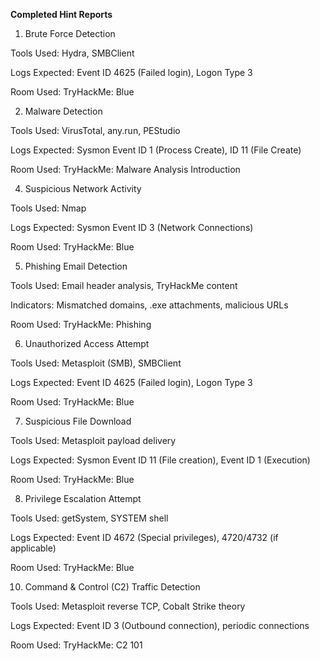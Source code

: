 **Completed Hint Reports**

1. Brute Force Detection

Tools Used: Hydra, SMBClient

Logs Expected: Event ID 4625 (Failed login), Logon Type 3

Room Used: TryHackMe: Blue

2. Malware Detection

Tools Used: VirusTotal, any.run, PEStudio

Logs Expected: Sysmon Event ID 1 (Process Create), ID 11 (File Create)

Room Used: TryHackMe: Malware Analysis Introduction

4. Suspicious Network Activity

Tools Used: Nmap

Logs Expected: Sysmon Event ID 3 (Network Connections)

Room Used: TryHackMe: Blue

5. Phishing Email Detection

Tools Used: Email header analysis, TryHackMe content

Indicators: Mismatched domains, .exe attachments, malicious URLs

Room Used: TryHackMe: Phishing

6. Unauthorized Access Attempt

Tools Used: Metasploit (SMB), SMBClient

Logs Expected: Event ID 4625 (Failed login), Logon Type 3

Room Used: TryHackMe: Blue

7. Suspicious File Download

Tools Used: Metasploit payload delivery

Logs Expected: Sysmon Event ID 11 (File creation), Event ID 1 (Execution)

Room Used: TryHackMe: Blue

8. Privilege Escalation Attempt

Tools Used: getSystem, SYSTEM shell

Logs Expected: Event ID 4672 (Special privileges), 4720/4732 (if applicable)

Room Used: TryHackMe: Blue

10. Command & Control (C2) Traffic Detection

Tools Used: Metasploit reverse TCP, Cobalt Strike theory

Logs Expected: Event ID 3 (Outbound connection), periodic connections

Room Used: TryHackMe: C2 101
